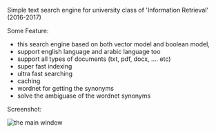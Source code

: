 Simple text search engine for university class of 'Information Retrieval' (2016-2017)

Some Feature:

  - this search engine based on both vector model and boolean model,
  - support english language and arabic language too
  - support all types of documents (txt, pdf, docx, .... etc)
  - super fast indexing
  - ultra fast searching
  - caching
  - wordnet for getting the synonyms
  - solve the ambiguase of the wordnet synonyms



Screenshot:

![the main window](https://raw.githubusercontent.com/bhlshrf/IR/master/mainWindow.jpg)
